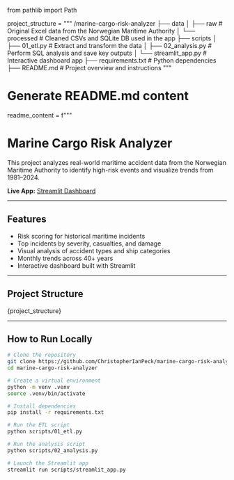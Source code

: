 from pathlib import Path

project_structure = """
/marine-cargo-risk-analyzer
├── data
│   ├── raw                      # Original Excel data from the Norwegian Maritime Authority
│   └── processed                # Cleaned CSVs and SQLite DB used in the app
├── scripts
│   ├── 01_etl.py               # Extract and transform the data
│   ├── 02_analysis.py          # Perform SQL analysis and save key outputs
│   └── streamlit_app.py        # Interactive dashboard app
├── requirements.txt            # Python dependencies
├── README.md                   # Project overview and instructions
"""

# Generate README.md content
readme_content = f"""
# Marine Cargo Risk Analyzer

This project analyzes real-world maritime accident data from the Norwegian Maritime Authority to identify high-risk events and visualize trends from 1981–2024.

 **Live App:** [Streamlit Dashboard](https://marine-cargo-risk-analyzer.streamlit.app)

---

## Features

- Risk scoring for historical maritime incidents
- Top incidents by severity, casualties, and damage
- Visual analysis of accident types and ship categories
- Monthly trends across 40+ years
- Interactive dashboard built with Streamlit

---

## Project Structure

{project_structure}

---

## How to Run Locally

```bash
# Clone the repository
git clone https://github.com/ChristopherIanPeck/marine-cargo-risk-analyzer.git
cd marine-cargo-risk-analyzer

# Create a virtual environment
python -m venv .venv
source .venv/bin/activate

# Install dependencies
pip install -r requirements.txt

# Run the ETL script
python scripts/01_etl.py

# Run the analysis script
python scripts/02_analysis.py

# Launch the Streamlit app
streamlit run scripts/streamlit_app.py
